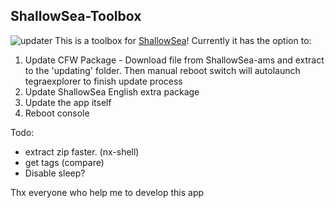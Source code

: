 ## ShallowSea-Toolbox
![updater](https://lewd.pics/p/AuzS.jpg)
This is a toolbox for [ShallowSea](https://github.com/carcaschoi/ShallowSea)! Currently it has the option to:
1. Update CFW Package - Download file from ShallowSea-ams and extract to the 'updating' folder. Then manual reboot switch will autolaunch tegraexplorer to finish update process
2. Update ShallowSea English extra package
3. Update the app itself
4. Reboot console

Todo: 
* extract zip faster. (nx-shell)
* get tags (compare)
* Disable sleep? 

Thx everyone who help me to develop this app
